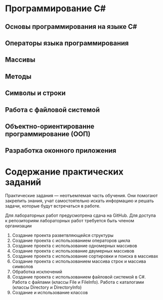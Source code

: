 # Программирование C#

## Основы программирования на языке C#
## Операторы языка программирования
## Массивы 
## Методы 
## Символы и строки

[Работа со строками]: https://metanit.com/sharp/tutorial/7.1.php?ysclid=lt9vljy0in102887651

## Работа с файловой системой
## Объектно-ориентированне программирование (ООП)
## Разработка оконного приложения 

# Содержание практических заданий
Практические задания — неотъемлемая часть обучения. Они помогают закрепить знания, учат самостоятельно искать информацию и решать задачи, которые будут встречаться в работе. 

Для лабораторных работ предусмотрена сдача на GitHub. Для доступа к репозиториям лабораторных работ требуется быть членом организации 
1. Создание проекта разветвляющейся структуры
2. Создание проекта с использованием операторов цикла
3. Создание проекта с использование одномерных массивов
4. Создание проекта с использование двумерных массивов
5. Создание проекта с использование сортировки и поиска в массивах
6. Создание проекта с использованием массива строк и массива символов
7. Обработка исключений
8. Создание проекта с использованием файловой системой в C#. Работа с файлами (классы File и FileInfo). Работа с каталогами (классы Directory и DirectoryInfo)
9. Создание и использование классов

